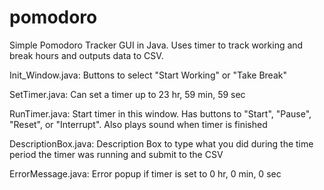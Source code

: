 # pomodoro
Simple Pomodoro Tracker GUI in Java. Uses timer to track working and break hours and outputs data to CSV.
<br />

Init_Window.java: Buttons to select "Start Working" or "Take Break"

SetTimer.java: Can set a timer up to 23 hr, 59 min, 59 sec

RunTimer.java: Start timer in this window. Has buttons to "Start", "Pause", "Reset", or "Interrupt". Also plays sound when timer is finished

DescriptionBox.java: Description Box to type what you did during the time period the timer was running and submit to the CSV

ErrorMessage.java: Error popup if timer is set to 0 hr, 0 min, 0 sec
